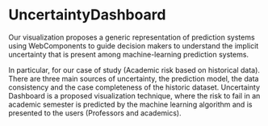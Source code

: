 # UncertaintyDashboard

Our visualization proposes a generic representation of prediction systems using WebComponents to guide decision makers to understand the implicit uncertainty that is present among machine-learning prediction systems.

In particular, for our case of study (Academic risk based on historical data). There are three main sources of uncertainty, the prediction model, the data consistency and the case completeness of the historic dataset. Uncertainty Dashboard is a proposed visualization technique,  where the risk to fail in an academic semester is predicted by the machine learning algorithm and is  presented to the users (Professors and academics).
